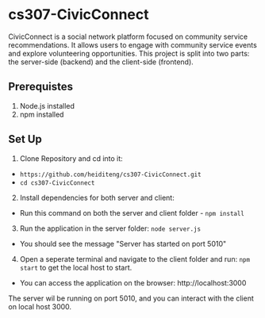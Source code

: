 # cs307-CivicConnect

CivicConnect is a social network platform focused on community service recommendations. It allows users to engage with community service events and explore volunteering opportunities. This project is split into two parts: the server-side (backend) and the client-side (frontend).

## Prerequistes
1. Node.js installed
2. npm installed

## Set Up
1. Clone Repository and cd into it:
-    ```https://github.com/heiditeng/cs307-CivicConnect.git```
- ```cd cs307-CivicConnect```
2. Install dependencies for both server and client:
- Run this command on both the server and client folder -
```npm install```
3. Run the application in the server folder: ```node server.js```
- You should see the message "Server has started on port 5010"
4. Open a seperate terminal and navigate to the client folder and run: ```npm start``` to get the local host to start.
- You can access the application on the browser: http://localhost:3000

The server wil be running on port 5010, and you can interact with the client on local host 3000.
